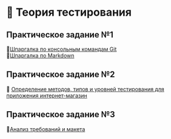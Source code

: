  # :blossom: Теория тестирования
## Практическое задание №1

🔗[Шпаргалка по консольным командам Git](https://github.com/cyberspacedk/Git-commands)  
🔗[Шпаргалка по Markdown](https://github.com/sandino/Markdown-Cheatsheet/blob/master/README.md#links)  

## Практическое задание №2
🔗 [Определение методов, типов и уровней тестирования для приложения интернет-магазин](https://docs.google.com/spreadsheets/d/1DLrJ-9E-jZ9x9Mnn4dwGwUkX6TBcyNTrZaSHdqINVlk/edit?usp=sharing)  

## Практическое задание №3
🔗[Анализ требований и макета](https://docs.google.com/spreadsheets/d/1HMHJJwex7wQMXIjzlmApyOFHJIO-4yF74YCr4xLOcv4/edit?gid=0#gid=0)  
